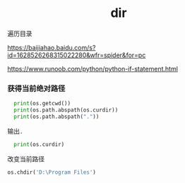 <h1 align="center">dir</h1>


遍历目录

https://baijiahao.baidu.com/s?id=1628526268315022280&wfr=spider&for=pc

https://www.runoob.com/python/python-if-statement.html







### 获得当前绝对路径

```python
  print(os.getcwd())
  print(os.path.abspath(os.curdir))
  print(os.path.abspath("."))
```



输出`.`

```python
  print(os.curdir)  
```





改变当前路径

```python
os.chdir('D:\Program Files')
```


